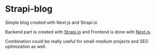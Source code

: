 # Strapi-blog
Simple blog created with Next.js and Strapi.io

Backend part is created with [Strapi.io](https://strapi.io/) and Frontend is done with [Next.js](https://nextjs.org/). 

Combination could be really useful for small-medium projects and SEO optimization as well.
